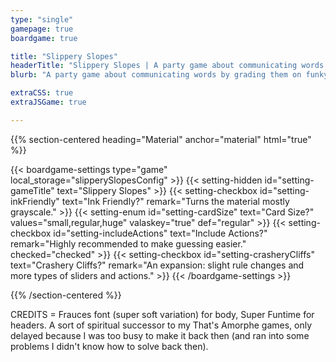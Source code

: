 ```yaml
---
type: "single"
gamepage: true
boardgame: true

title: "Slippery Slopes"
headerTitle: "Slippery Slopes | A party game about communicating words by grading them on funky scales."
blurb: "A party game about communicating words by grading them on funky scales. Simple words suddenly become impossible when you can only indicate where they fall on scales such as hot-cold and heavy-light."

extraCSS: true
extraJSGame: true

---
```


{{% section-centered heading="Material" anchor="material" html="true" %}}

{{< boardgame-settings type="game" local_storage="slipperySlopesConfig" >}}
	{{< setting-hidden id="setting-gameTitle" text="Slippery Slopes" >}}
  {{< setting-checkbox id="setting-inkFriendly" text="Ink Friendly?" remark="Turns the material mostly grayscale." >}}
  {{< setting-enum id="setting-cardSize" text="Card Size?" values="small,regular,huge" valaskey="true" def="regular" >}}
  {{< setting-checkbox id="setting-includeActions" text="Include Actions?" remark="Highly recommended to make guessing easier." checked="checked" >}}
  {{< setting-checkbox id="setting-crasheryCliffs" text="Crashery Cliffs?" remark="An expansion: slight rule changes and more types of sliders and actions." >}}
{{< /boardgame-settings >}}

{{% /section-centered %}}

CREDITS = Frauces font (super soft variation) for body, Super Funtime for headers. A sort of spiritual successor to my That's Amorphe games, only delayed because I was too busy to make it back then (and ran into some problems I didn't know how to solve back then).